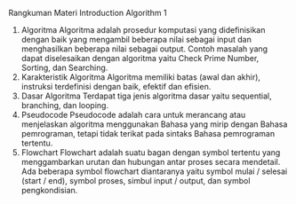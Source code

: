 Rangkuman Materi Introduction Algorithm 1
1.	Algoritma
Algoritma adalah prosedur komputasi yang didefinisikan dengan baik yang mengambil beberapa nilai sebagai input dan menghasilkan beberapa nilai sebagai output. Contoh masalah yang dapat diselesaikan dengan algoritma yaitu Check Prime Number, Sorting, dan Searching.
2.	Karakteristik Algoritma
Algoritma memiliki batas (awal dan akhir), instruksi terdefinisi dengan baik, efektif dan efisien.
3.	Dasar Algoritma
Terdapat tiga jenis algoritma dasar yaitu sequential, branching, dan looping.
4.	Pseudocode
Pseudocode adalah cara untuk merancang atau menjelaskan algoritma menggunakan Bahasa yang mirip dengan Bahasa pemrograman, tetapi tidak terikat pada sintaks Bahasa pemrograman tertentu.
5.	Flowchart 
Flowchart adalah suatu bagan dengan symbol tertentu yang menggambarkan urutan dan hubungan antar proses secara mendetail. Ada beberapa symbol flowchart diantaranya yaitu symbol mulai / selesai (start / end), symbol proses, simbul input / output, dan symbol pengkondisian. 
